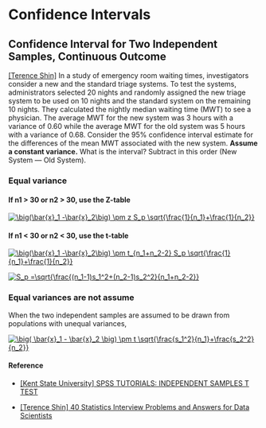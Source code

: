 
# Confidence Intervals


## Confidence Interval for Two Independent Samples, Continuous Outcome

[[Terence Shin]][40 Statistics Interview Problems and Answers for Data Scientists] In a study of emergency room waiting times, investigators consider a new and the standard triage systems. To test the systems, administrators selected 20 nights and randomly assigned the new triage system to be used on 10 nights and the standard system on the remaining 10 nights. They calculated the nightly median waiting time (MWT) to see a physician. The average MWT for the new system was 3 hours with a variance of 0.60 while the average MWT for the old system was 5 hours with a variance of 0.68. Consider the 95% confidence interval estimate for the differences of the mean MWT associated with the new system. **Assume a constant variance.** What is the interval? Subtract in this order (New System — Old System).


### Equal variance

#### If n1 > 30 or n2 > 30, use the Z-table

<a href="https://www.codecogs.com/eqnedit.php?latex=\big(\bar{x}_1&space;-\bar{x}_2\big)&space;\pm&space;z&space;S_p&space;\sqrt{\frac{1}{n_1}&plus;\frac{1}{n_2}}" target="_blank"><img src="https://latex.codecogs.com/gif.latex?\big(\bar{x}_1&space;-\bar{x}_2\big)&space;\pm&space;z&space;S_p&space;\sqrt{\frac{1}{n_1}&plus;\frac{1}{n_2}}" title="\big(\bar{x}_1 -\bar{x}_2\big) \pm z S_p \sqrt{\frac{1}{n_1}+\frac{1}{n_2}}" /></a>


#### If n1 < 30 or n2 < 30, use the t-table

<a href="https://www.codecogs.com/eqnedit.php?latex=\big(\bar{x}_1&space;-\bar{x}_2\big)&space;\pm&space;t_{n_1&plus;n_2-2}&space;S_p&space;\sqrt{\frac{1}{n_1}&plus;\frac{1}{n_2}}" target="_blank"><img src="https://latex.codecogs.com/gif.latex?\big(\bar{x}_1&space;-\bar{x}_2\big)&space;\pm&space;t_{n_1&plus;n_2-2}&space;S_p&space;\sqrt{\frac{1}{n_1}&plus;\frac{1}{n_2}}" title="\big(\bar{x}_1 -\bar{x}_2\big) \pm t_{n_1+n_2-2} S_p \sqrt{\frac{1}{n_1}+\frac{1}{n_2}}" /></a>


<a href="https://www.codecogs.com/eqnedit.php?latex=S_p&space;=\sqrt{\frac{(n_1-1)s_1^2&plus;(n_2-1)s_2^2}{n_1&plus;n_2-2}}" target="_blank"><img src="https://latex.codecogs.com/gif.latex?S_p&space;=\sqrt{\frac{(n_1-1)s_1^2&plus;(n_2-1)s_2^2}{n_1&plus;n_2-2}}" title="S_p =\sqrt{\frac{(n_1-1)s_1^2+(n_2-1)s_2^2}{n_1+n_2-2}}" /></a>


### Equal variances are not assume

When the two independent samples are assumed to be drawn from populations with unequal variances,

<a href="https://www.codecogs.com/eqnedit.php?latex=\big(&space;\bar{x}_1&space;-&space;\bar{x}_2&space;\big)&space;\pm&space;t&space;\sqrt{\frac{s_1^2}{n_1}&plus;\frac{s_2^2}{n_2}}" target="_blank"><img src="https://latex.codecogs.com/gif.latex?\big(&space;\bar{x}_1&space;-&space;\bar{x}_2&space;\big)&space;\pm&space;t&space;\sqrt{\frac{s_1^2}{n_1}&plus;\frac{s_2^2}{n_2}}" title="\big( \bar{x}_1 - \bar{x}_2 \big) \pm t \sqrt{\frac{s_1^2}{n_1}+\frac{s_2^2}{n_2}}" /></a>



#### Reference

* [SPSS TUTORIALS: INDEPENDENT SAMPLES T TEST]: https://libguides.library.kent.edu/spss/independentttest
[[Kent State University] SPSS TUTORIALS: INDEPENDENT SAMPLES T TEST](https://libguides.library.kent.edu/spss/independentttest)



* [40 Statistics Interview Problems and Answers for Data Scientists]:https://towardsdatascience.com/40-statistics-interview-problems-and-answers-for-data-scientists-6971a02b7eee
[[Terence Shin] 40 Statistics Interview Problems and Answers for Data Scientists](https://towardsdatascience.com/40-statistics-interview-problems-and-answers-for-data-scientists-6971a02b7eee)
